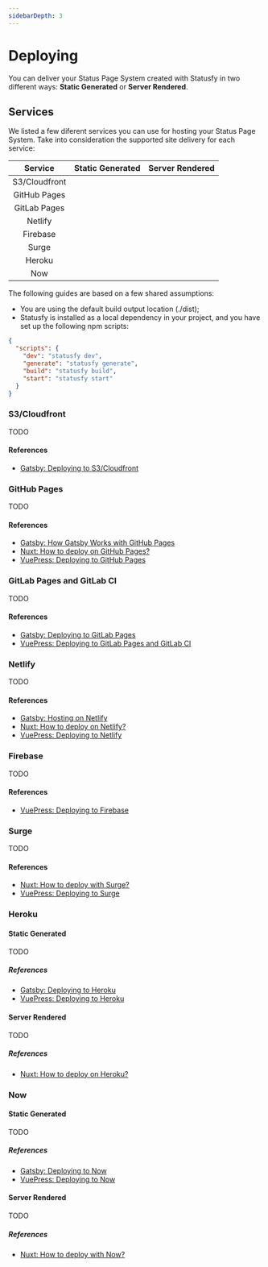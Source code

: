 ```yaml
---
sidebarDepth: 3
---
```


# Deploying

You can deliver your Status Page System created with Statusfy in two different ways: **Static Generated** or **Server Rendered**.

## Services

We listed a few diferent services you can use for hosting your Status Page System. Take into consideration the supported site delivery for each service:

|    Service   |  Static Generated  |            Server Rendered             |
|:------------:|:------------------:|:--------------------------------------:|
| S3/Cloudfront | <FeatureSupport /> | <FeatureSupport :isSuported="false" /> |
| GitHub Pages | <FeatureSupport /> | <FeatureSupport :isSuported="false" /> |
| GitLab Pages | <FeatureSupport /> | <FeatureSupport :isSuported="false" /> |
| Netlify      | <FeatureSupport /> | <FeatureSupport :isSuported="false" /> |
| Firebase     | <FeatureSupport /> |           <FeatureSupport />           |
| Surge        | <FeatureSupport /> | <FeatureSupport :isSuported="false" /> |
| Heroku       | <FeatureSupport /> |           <FeatureSupport />           |
| Now          | <FeatureSupport /> |           <FeatureSupport />           |


The following guides are based on a few shared assumptions:

- You are using the default build output location (./dist);
- Statusfy is installed as a local dependency in your project, and you have set up the following npm scripts:

``` json
{
  "scripts": {
    "dev": "statusfy dev",
    "generate": "statusfy generate",
    "build": "statusfy build",
    "start": "statusfy start"
  }
}
```

### S3/Cloudfront

TODO

#### References

- [Gatsby: Deploying to S3/Cloudfront](https://www.gatsbyjs.org/docs/deploying-to-s3-cloudfront)

### GitHub Pages

TODO

#### References

- [Gatsby: How Gatsby Works with GitHub Pages](https://www.gatsbyjs.org/docs/how-gatsby-works-with-github-pages/)
- [Nuxt: How to deploy on GitHub Pages?](https://nuxtjs.org/faq/github-pages)
- [VuePress: Deploying to GitHub Pages](https://vuepress.vuejs.org/guide/deploy.html#github-pages)


### GitLab Pages and GitLab CI

TODO

#### References

- [Gatsby: Deploying to GitLab Pages](https://www.gatsbyjs.org/docs/deploying-to-gitlab-pages/)
- [VuePress: Deploying to GitLab Pages and GitLab CI](https://vuepress.vuejs.org/guide/deploy.html#gitlab-pages-and-gitlab-ci)

### Netlify

TODO

#### References

- [Gatsby: Hosting on Netlify](https://www.gatsbyjs.org/docs/hosting-on-netlify)
- [Nuxt: How to deploy on Netlify?](https://nuxtjs.org/faq/netlify-deployment)
- [VuePress: Deploying to Netlify](https://vuepress.vuejs.org/guide/deploy.html#netlify)

### Firebase

TODO

#### References

- [VuePress: Deploying to Firebase](https://vuepress.vuejs.org/guide/deploy.html#google-firebase)


### Surge

TODO

#### References

- [Nuxt: How to deploy with Surge?](https://nuxtjs.org/faq/surge-deployment)
- [VuePress: Deploying to Surge](https://vuepress.vuejs.org/guide/deploy.html#surge)


### Heroku

#### Static Generated

TODO

##### References

- [Gatsby: Deploying to Heroku](https://www.gatsbyjs.org/docs/deploying-to-heroku/)
- [VuePress: Deploying to Heroku](https://vuepress.vuejs.org/guide/deploy.html#heroku)

#### Server Rendered

TODO

##### References

- [Nuxt: How to deploy on Heroku?](https://nuxtjs.org/faq/heroku-deployment)


### Now

#### Static Generated

TODO

##### References

- [Gatsby: Deploying to Now](https://www.gatsbyjs.org/docs/deploying-to-now/)
- [VuePress: Deploying to Now](https://vuepress.vuejs.org/guide/deploy.html#now)

#### Server Rendered

TODO

##### References

- [Nuxt: How to deploy with Now?](https://nuxtjs.org/faq/now-deployment)
